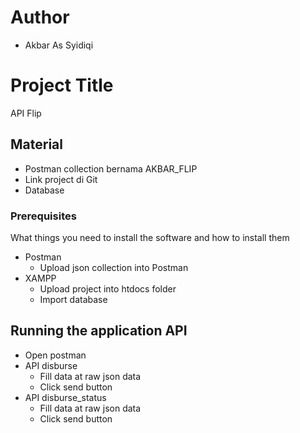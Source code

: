 # Author
- Akbar As Syidiqi

# Project Title
API Flip

## Material
- Postman collection bernama AKBAR_FLIP
- Link project di Git
- Database

### Prerequisites

What things you need to install the software and how to install them
- Postman
	- Upload json collection into Postman 
- XAMPP
	- Upload project into htdocs folder
	- Import database

## Running the application API
- Open postman
- API disburse
	- Fill data at raw json data
	- Click send button
- API disburse_status
	- Fill data at raw json data
	- Click send button


